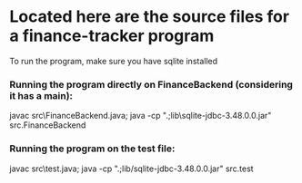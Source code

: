 # Located here are the source files for a finance-tracker program

To run the program, make sure you have sqlite installed

### Running the program directly on FinanceBackend (considering it has a main):
javac src\FinanceBackend.java; java -cp ".;lib\sqlite-jdbc-3.48.0.0.jar" src.FinanceBackend


### Running the program on the test file:
javac src\test.java; java -cp ".;lib/sqlite-jdbc-3.48.0.0.jar" src.test